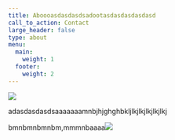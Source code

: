 ```yaml
---
title: Aboooasdasdasdsadootasdasdasdasdasd
call_to_action: Contact
large_header: false
type: about
menu:
  main:
    weight: 1
  footer:
    weight: 2
---
```

![](/uploads/cinnamon-1.jpeg)

adasdasdasdsaaaaaaamnbjhjghghbkljlkjlkjlkjlkjlkj

bmnbmnbmnbm,mmmnbaaaa![](/uploads/paprika.jpg)